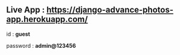 ## Live App : https://django-advance-photos-app.herokuapp.com/

id : **guest**

password : **admin@123456**
